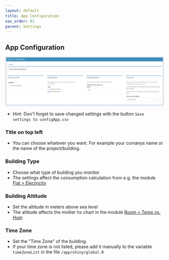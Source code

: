 ```yaml
---
layout: default
title: App Configuration
nav_order: 01
parent: Settings
---
```


## App Configuration
<img src="https://raw.githubusercontent.com/hslu-ige-laes/lcm/master/docs/assets/images/settingsAppConfiguration_01.PNG" style="border:1px solid lightgrey"/><br>
- Hint: Don't forget to save changed settings with the button `Save settings to configApp.csv`

### Title on top left
- You can choose whatever you want. For example your comanys name or the name of the project/building.

### Building Type
- Choose what type of building you monitor
- The settings affect the consumption calculation from e.g. the module [Flat > Electricity](https://hslu-ige-laes.github.io/lcm/docs/modules/flatElectricity/userinterface/)

### Building Altitude
- Set the altitude in meters above sea level
- The altitude affects the mollier hx chart in the module [Room > Temp vs. Hum](https://hslu-ige-laes.github.io/lcm/docs/modules/roomTempHum/userinterface/)

### Time Zone
- Set the "Time Zone" of the building.
- If your time zone is not listed, please add it manually to the variable `timeZoneList` in the file `/app/shiny/global.R`
